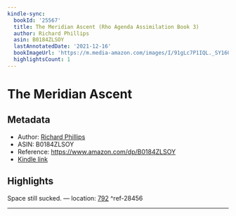 ```yaml
---
kindle-sync:
  bookId: '25567'
  title: The Meridian Ascent (Rho Agenda Assimilation Book 3)
  author: Richard Phillips
  asin: B0184ZLSOY
  lastAnnotatedDate: '2021-12-16'
  bookImageUrl: 'https://m.media-amazon.com/images/I/91gLc7P1IQL._SY160.jpg'
  highlightsCount: 1
---
```

# The Meridian Ascent
## Metadata
* Author: [Richard Phillips](https://www.amazon.comundefined)
* ASIN: B0184ZLSOY
* Reference: https://www.amazon.com/dp/B0184ZLSOY
* [Kindle link](kindle://book?action=open&asin=B0184ZLSOY)

## Highlights
Space still sucked. — location: [792](kindle://book?action=open&asin=B0184ZLSOY&location=792) ^ref-28456

---
